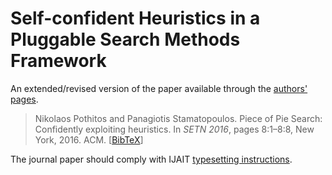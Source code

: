 # Self-confident Heuristics in a Pluggable Search Methods Framework

An  extended/revised version of the paper available through
the [authors'](http://di.uoa.gr/~pothitos)
[pages](http://di.uoa.gr/~takis/Welcome.html).

> Nikolaos Pothitos and Panagiotis Stamatopoulos. Piece of
> Pie Search: Confidently exploiting heuristics. In _SETN
> 2016_, pages 8:1–8:8, New York, 2016. ACM.
> [[BibTeX](http://cgi.di.uoa.gr/~pothitos/papers/Pothitos2016-PoPS.bib)]

The journal paper should comply with IJAIT [typesetting
instructions](http://worldscientific.com/sda/1037/ws-ijait.pdf).
